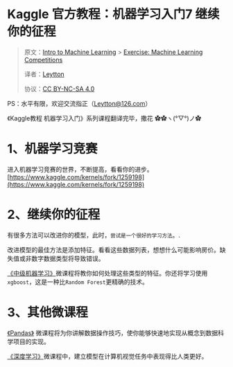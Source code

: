 # Kaggle 官方教程：机器学习入门7 继续你的征程
> 原文：[Intro to Machine Learning](https://www.kaggle.com/learn/intro-to-machine-learning) > [Exercise: Machine Learning Competitions](https://www.kaggle.com/kernels/fork/1259198)
> 
> 译者：[Leytton](https://github.com/Leytton)
> 
> 协议：[CC BY-NC-SA 4.0](http://creativecommons.org/licenses/by-nc-sa/4.0/)

PS：水平有限，欢迎交流指正（Leytton@126.com）

《Kaggle教程 机器学习入门》系列课程翻译完毕，撒花 ✿✿ヽ(°▽°)ノ✿

# 1、机器学习竞赛
进入机器学习竞赛的世界，不断提高，看看你的进步。
[https://www.kaggle.com/kernels/fork/1259198](https://www.kaggle.com/kernels/fork/1259198)

# 2、继续你的征程

有很多方法可以改进你的模型，此时，`尝试是一个很好的学习方法`。.

改进模型的最佳方法是添加特征。看看这些数据列表，想想什么可能影响房价。缺失值或非数字数据类型将导致错误。

[《中级机器学习》](https://www.kaggle.com/learn/intermediate-machine-learning)微课程将教你如何处理这些类型的特征。你还将学习使用`xgboost`，这是一种比`Random Forest`更精确的技术。

# 3、其他微课程

[《Pandas》](https://kaggle.com/Learn/Pandas) 微课程将为你讲解数据操作技巧，使你能够快速地实现从概念到数据科学项目的实现。

[《深度学习》](https://kaggle.com/Learn/Deep-Learning)微课程中，建立模型在计算机视觉任务中表现得比人类更好。